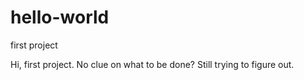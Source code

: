 # hello-world
first project

Hi, first project. No clue on what to be done? Still trying to figure out.
